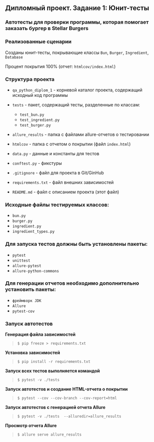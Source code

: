 ## Дипломный проект. Задание 1: Юнит-тесты

### Автотесты для проверки программы, которая помогает заказать бургер в Stellar Burgers

### Реализованные сценарии

Созданы юнит-тесты, покрывающие классы `Bun`, `Burger`, `Ingredient`, `Database`

Процент покрытия 100% (отчет: `htmlcov/index.html`)

### Структура проекта

- `qa_python_diplom_1` - корневой каталог проекта, содержащий исходный код программы
- `tests`              - пакет, содержащий тесты, разделенные по классам: 
  - `test_bun.py`
  - `test_ingredient.py`
  - `test_burger.py`
  

- `allure_results`     - папка с файлами allure-отчетов о тестировании
- `htmlcov`            - папка с отчетом о покрытии (файл `index.html`)

- `data.py`            - данные и константы для тестов
- `conftest.py`        - фикстуры


- `.gitignore`         - файл для проекта в Git/GinHub
- `requirements.txt`   - файл внешних зависимостей
- `README.md`          - файл с описанием проекта (этот файл)


### Исходные файлы тестируемых классов:
- `bun.py`
- `burger.py`
- `ingredient.py`
- `ingredient_types.py`

### Для запуска тестов должны быть установлены пакеты:
- `pytest`
- `unittest`
- `allure-pytest`
- `allure-python-commons`

### Для генерации отчетов необходимо дополнительно установить пакеты:
- `фреймворк JDK`
- `Allure`
- `pytest-cov`

### Запуск автотестов

**Генерация файла зависимостей**

> `$ pip freeze > requirements.txt`

**Установка зависимостей**

> `$ pip install -r requirements.txt`

**Запуск всех тестов выполняется командой**

>  `$ pytest -v ./tests`

**Запуск автотестов и создание HTML-отчета о покрытии**

>  `$ pytest --cov --cov-branch --cov-report=html`

**Запуск автотестов с генерацией отчета Allure**

>  `$ pytest -v ./tests  --alluredir=allure_results`

**Просмотр отчета Allure**

>  `$ allure serve allure_results`
